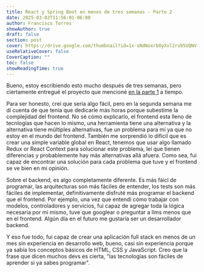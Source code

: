 ```yaml
---
title: React y Spring Boot en menos de tres semanas - Parte 2
date: 2025-03-02T11:56:01-06:00
author: Francisco Torres
showAuthor: true
draft: false
section: post
cover: https://drive.google.com/thumbnail?id=1x-sNdNoxrbOyXvl2rub5UQNV-FgFIKaI&sz=w1920-h1080
useRelativeCover: false
CoverCaption: ""
toc: false
showReadingTime: true
---
```


Bueno, estoy escribiendo esto mucho después de tres semanas, pero ciertamente entregué el proyecto que mencioné [en la parte 1](/blog/who-cares/react_and_spring_boot_in_less_than_three_weeks/index/) a tiempo.

Para ser honesto, creí que sería algo fácil, pero en la segunda semana me dí cuenta de que tenía que dedicarle más horas porque subestime la complejidad del frontend. No sé cómo explicarlo, el frontend esta lleno de tecnlogías que hacen lo mismo, una herramienta tiene una alternativa y la alternativa tiene múltiples alternativas, fue un problema para mí ya que no estoy en el mundo del frontend. También me sorprendió lo díficil que es crear una simple variable global en React, tenemos que usar algo llamado Redux or React Context para solucionar este problema, leí que tienen diferencias y probablemente hay más alternativas allá afuera. Como sea, fui capaz de encontrar una solución para cada problema que tuve y el frontend se ve bien en mi opinión.

Sobre el backend, es algo completamente diferente. Es más fáicl de programar, las arquitecturas son más fáciles de entender, los tests son más fáciles de implementar, definitivamente disfruté más programar el backend que el frontend. Por ejemplo, una vez que entendí cómo trabajar con modelos, controladores y servicios, fui capaz de agregar toda la lógica necesaria por mí mismo, tuve que googlear o preguntar a llms menos que en el frontend. Algún día en el futuro me gustaría ser un desarrollador backend.

Y eso fue todo, fui capaz de crear una aplicación full stack en menos de un mes sin experiencia en desarrollo web, bueno, casi sin experiencia porque ya sabía los conceptos básicos de HTML, CSS y JavaScript. Creo que la frase que dicen muchos devs es cierta, "las tecnologías son fáciles de aprender si ya sabes programar".
